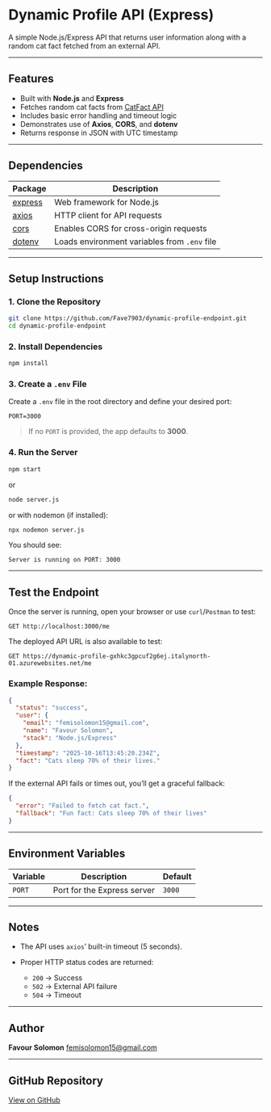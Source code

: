# Dynamic Profile API (Express)

A simple Node.js/Express API that returns user information along with a random cat fact fetched from an external API.

---

## Features

* Built with **Node.js** and **Express**
* Fetches random cat facts from [CatFact API](https://catfact.ninja/fact)
* Includes basic error handling and timeout logic
* Demonstrates use of **Axios**, **CORS**, and **dotenv**
* Returns response in JSON with UTC timestamp

---

## Dependencies

| Package                                          | Description                                  |
| ------------------------------------------------ | -------------------------------------------- |
| [express](https://www.npmjs.com/package/express) | Web framework for Node.js                    |
| [axios](https://www.npmjs.com/package/axios)     | HTTP client for API requests                 |
| [cors](https://www.npmjs.com/package/cors)       | Enables CORS for cross-origin requests       |
| [dotenv](https://www.npmjs.com/package/dotenv)   | Loads environment variables from `.env` file |

---

##  Setup Instructions

### 1. Clone the Repository

```bash
git clone https://github.com/Fave7903/dynamic-profile-endpoint.git
cd dynamic-profile-endpoint
```

### 2. Install Dependencies

```bash
npm install
```

### 3. Create a `.env` File

Create a `.env` file in the root directory and define your desired port:

```env
PORT=3000
```

> If no `PORT` is provided, the app defaults to **3000**.

### 4. Run the Server

```bash
npm start
```

or 

```bash
node server.js
```

or with nodemon (if installed):

```bash
npx nodemon server.js
```

You should see:

```
Server is running on PORT: 3000
```

---

## Test the Endpoint

Once the server is running, open your browser or use `curl`/`Postman` to test:

```
GET http://localhost:3000/me
```

The deployed API URL is also available to test:

```
GET https://dynamic-profile-gxhkc3gpcuf2g6ej.italynorth-01.azurewebsites.net/me
```

### Example Response:

```json
{
  "status": "success",
  "user": {
    "email": "femisolomon15@gmail.com",
    "name": "Favour Solomon",
    "stack": "Node.js/Express"
  },
  "timestamp": "2025-10-16T13:45:20.234Z",
  "fact": "Cats sleep 70% of their lives."
}
```

If the external API fails or times out, you’ll get a graceful fallback:

```json
{
  "error": "Failed to fetch cat fact.",
  "fallback": "Fun fact: Cats sleep 70% of their lives"
}
```

---

## Environment Variables

| Variable | Description                 | Default |
| -------- | --------------------------- | ------- |
| `PORT`   | Port for the Express server | `3000`  |

---

## Notes

* The API uses `axios`’ built-in timeout (5 seconds).
* Proper HTTP status codes are returned:

  * `200` → Success
  * `502` → External API failure
  * `504` → Timeout

---

## Author

**Favour Solomon**
[femisolomon15@gmail.com](mailto:femisolomon15@gmail.com)

---

## GitHub Repository

[View on GitHub](https://github.com/Fave7903/dynamic-profile-endpoint)

